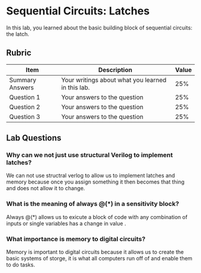 # Sequential Circuits: Latches

In this lab, you learned about the basic building block of sequential circuits: the latch.

## Rubric

| Item | Description | Value |
| ---- | ----------- | ----- |
| Summary Answers | Your writings about what you learned in this lab. | 25% |
| Question 1 | Your answers to the question | 25% |
| Question 2 | Your answers to the question | 25% |
| Question 3 | Your answers to the question | 25% |

## Lab Questions

###  Why can we not just use structural Verilog to implement latches?

We can not use structral verlog to allow us to implement latches and memory because once you assign something it then becomes that thing and does not allow it to change.

### What is the meaning of always @(*) in a sensitivity block?

Always @(*) allows us to exicute a block of code with any combination of inputs or single variables has a change in value .

### What importance is memory to digital circuits?

Memory is important to digital circuits because it allows us to create the basic systems of storge, it is what all computers run off of and enable them to do tasks.

